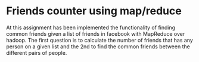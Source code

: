 # Friends counter using map/reduce

At this assignment has been implemented the functionality of finding common friends given a list of friends in facebook with MapReduce over hadoop. The first question is to calculate the number of friends that has any person on a given list and the 2nd to find the common friends between the different pairs of people.
